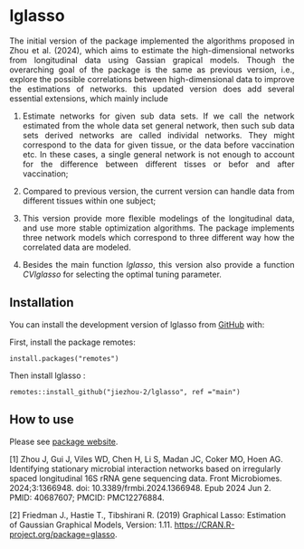
<!-- README.md is generated from README.Rmd. Please edit that file -->

# lglasso

<!-- badges: start -->
<!-- badges: end -->

<div style="text-align: justify">

The initial version of the package implemented the algorithms proposed
in Zhou et al. (2024), which aims to estimate the high-dimensional
networks from longitudinal data using Gassian grapical models. Though
the overarching goal of the package is the same as previous version,
i.e., explore the possible correlations between high-dimensional data to
improve the estimations of networks. this updated version does add
several essential extensions, which mainly include

1)  Estimate networks for given sub data sets. If we call the network
    estimated from the whole data set general network, then such sub
    data sets derived networks are called individal networks. They might
    correspond to the data for given tissue, or the data before
    vaccination etc. In these cases, a single general network is not
    enough to account for the difference between different tisses or
    befor and after vaccination;

2)  Compared to previous version, the current version can handle data
    from different tissues within one subject;

3)  This version provide more flexible modelings of the longitudinal
    data, and use more stable optimization algorithms. The package
    implements three network models which correspond to three different
    way how the correlated data are modeled.

4)  Besides the main function $lglasso$, this version also provide a
    function $CVlglasso$ for selecting the optimal tuning parameter.

</div>

## Installation

You can install the development version of lglasso from
[GitHub](https://github.com/) with:

First, install the package remotes:

    install.packages("remotes")

Then install lglasso :

    remotes::install_github("jiezhou-2/lglasso", ref ="main") 

## How to use

Please see [package website](https://jiezhou-2.github.io/lglasso/).

\[1\] Zhou J, Gui J, Viles WD, Chen H, Li S, Madan JC, Coker MO, Hoen
AG. Identifying stationary microbial interaction networks based on
irregularly spaced longitudinal 16S rRNA gene sequencing data. Front
Microbiomes. 2024;3:1366948. doi: 10.3389/frmbi.2024.1366948. Epub 2024
Jun 2. PMID: 40687607; PMCID: PMC12276884.

\[2\] Friedman J., Hastie T., Tibshirani R. (2019) Graphical Lasso:
Estimation of Gaussian Graphical Models, Version: 1.11.
<https://CRAN.R-project.org/package=glasso>.
